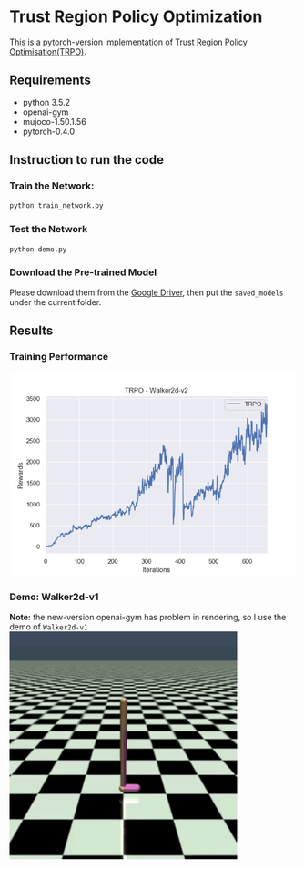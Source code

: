 # Trust Region Policy Optimization
This is a pytorch-version implementation of [Trust Region Policy Optimisation(TRPO)](https://arxiv.org/abs/1502.05477). 

## Requirements
- python 3.5.2
- openai-gym
- mujoco-1.50.1.56
- pytorch-0.4.0

## Instruction to run the code
### Train the Network:
```bash
python train_network.py

```
### Test the Network
```bash
python demo.py 

```
### Download the Pre-trained Model
Please download them from the [Google Driver](https://drive.google.com/open?id=1ZXqRKwGI7purOm0CJtIVFXOZnmxqvA0p), then put the `saved_models` under the current folder.

## Results
### Training Performance
![Training_Curve](figures/result.png)
### Demo: Walker2d-v1
**Note:** the new-version openai-gym has problem in rendering, so I use the demo of `Walker2d-v1`
![Demo](figures/demo.gif)







